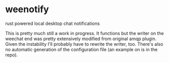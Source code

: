 # weenotify
rust powered local desktop chat notifications

This is pretty much still a work in progress. It functions but the writer on the weechat end was pretty extensively modified from original amqp plugin. Given the instability I'll probably have to rewrite the writer, too. There's also no automatic generation of the configuration file (an example on is in the repo).
